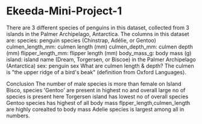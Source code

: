 # Ekeeda-Mini-Project-1
There are 3 different species of penguins in this dataset, collected from 3 islands in the Palmer Archipelago, Antarctica.
The columns in this dataset are:
species: penguin species (Chinstrap, Adélie, or Gentoo)
culmen_length_mm: culmen length (mm)
culmen_depth_mm: culmen depth (mm)
flipper_length_mm: flipper length (mm)
body_mass_g: body mass (g)
island: island name (Dream, Torgersen, or Biscoe) in the Palmer Archipelago (Antarctica)
sex: penguin sex
What are culmen length & depth?
The culmen is "the upper ridge of a bird's beak" (definition from Oxford Languages).


Conclusion
The number of male species is more than female
on Island Bisco, species 'Gentoo' are present in highest no and overall large no of species is present here
Torgersen island has lowest no of overall species
Gentoo species has highest of all body mass
flpper_length,culmen_length are highly corealted to body mass
Adelie species is largest among all in numbers.
